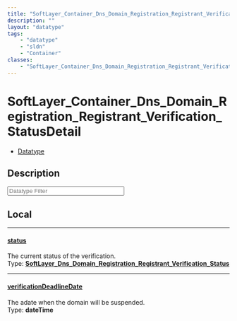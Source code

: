 ```yaml
---
title: "SoftLayer_Container_Dns_Domain_Registration_Registrant_Verification_StatusDetail"
description: ""
layout: "datatype"
tags:
    - "datatype"
    - "sldn"
    - "Container"
classes:
    - "SoftLayer_Container_Dns_Domain_Registration_Registrant_Verification_StatusDetail"
---
```


# SoftLayer_Container_Dns_Domain_Registration_Registrant_Verification_StatusDetail
<div id='service-datatype'>
    <ul id='sldn-reference-tabs'>
        <li id='datatype'> <a href='/reference/datatypes/SoftLayer_Container_Dns_Domain_Registration_Registrant_Verification_StatusDetail' >Datatype</a></li>
    </ul>
</div>

## Description 








<!-- Filer BEGIN -->
<div class="view-filters">
        <div class="clearfix">
            <div class="search-input-box">
                <input placeholder="Datatype Filter" onkeyup="titleSearch(inputId='prop-input', divId='properties', elementClass='prop-row')" 
                    type="text" id="prop-input" value="" size="30" maxlength="128" class="form-text">
            </div>
        </div>
</div>
<!-- Filer END -->

<div id="properties" class="content">
<div id="localProperties" class="prop-content" >

## Local
<div class="prop-row">

-----
[status]: #status
#### [status]
The current status of the verification.  
<span class="type-label">Type: </span>**<a href='/reference/datatypes/SoftLayer_Dns_Domain_Registration_Registrant_Verification_Status'>SoftLayer_Dns_Domain_Registration_Registrant_Verification_Status </a>**  



</div>
<div class="prop-row">

-----
[verificationDeadlineDate]: #verificationdeadlinedate
#### [verificationDeadlineDate]
The adate when the domain will be suspended.  
<span class="type-label">Type: </span>**dateTime**  



</div>
</div>
<!-- LOCAL PROPERTY END -->

</div>


